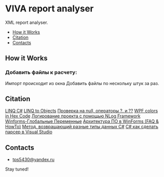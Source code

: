 # VIVA report analyser
XML report analyser.

-  [How it Works](How_it_Works)
-  [Citation](Citation)
-  [Contacts](Contacts)

## How it Works
<a name="How_it_Works"></a>
### Добавить файлы к расчету:
Импорт происходит из окна Добавить файлы по нескольку штук за раз.

## Citation
<a name="Citation"></a>
[LINQ C#](https://devkazakov.com/ru/blog/linq-c-sharp/#_Filtering_operators)​
[LINQ to Objects](https://professorweb.ru/my/LINQ/base/level1/linq_index.php)​
[Проверка на null, операторы ?. и ??](https://metanit.com/sharp/tutorial/3.26.php)​
[WPF colors in Hex Code](https://wpfknowledge.blogspot.com/2012/05/note-this-is-not-original-work.html)​
[Логирование проекта с помощью NLog Framework](https://itvdn.com/ru/blog/article/logging-project-with-nlog-framework)​
[Winforms-Глобальные Переменные](https://askdev.ru/q/c-winforms-globalnye-peremennye-148192/)​
[Архитектура ПО в WinForms (FAQ & HowTo)](https://www.cyberforum.ru/windows-forms/thread1558189.html)​
[Метод, возвращающий разные типы данных C#](https://ru.stackoverflow.com/questions/457950/%D0%9C%D0%B5%D1%82%D0%BE%D0%B4-%D0%B2%D0%BE%D0%B7%D0%B2%D1%80%D0%B0%D1%89%D0%B0%D1%8E%D1%89%D0%B8%D0%B9-%D1%80%D0%B0%D0%B7%D0%BD%D1%8B%D0%B5-%D1%82%D0%B8%D0%BF%D1%8B-%D0%B4%D0%B0%D0%BD%D0%BD%D1%8B%D1%85-c)​
[C# как сделать парсер в Visual Studio](https://forum.orkons.ru/topic/362-c-kak-sdelat-parser-v-visual-studio/)​

## Contacts
<a name="Contacts"></a> 
- tps5430@yandex.ru

Stay tuned!